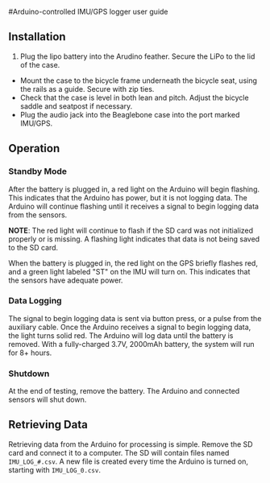#Arduino-controlled IMU/GPS logger user guide

## Installation
1. Plug the lipo battery into the Arudino feather. Secure the LiPo to the lid of the case.
- Mount the case to the bicycle frame underneath the bicycle seat, using the rails as a guide. Secure with zip ties.
- Check that the case is level in both lean and pitch. Adjust the bicycle saddle and seatpost if necessary.
- Plug the audio jack into the Beaglebone case into the port marked IMU/GPS.

## Operation
### Standby Mode
After the battery is plugged in, a red light on the Arduino will begin flashing. This indicates that the Arduino has power, but it is not logging data. The Arduino will continue flashing until it receives a signal to begin logging data from the sensors.

**NOTE**: The red light will continue to flash if the SD card was not initialized properly or is missing. A flashing light indicates that data is not being saved to the SD card.

When the battery is plugged in, the red light on the GPS briefly flashes red, and a green light labeled "ST" on the IMU will turn on. This indicates that the sensors have adequate power.

### Data Logging
The signal to begin logging data is sent via button press, or a pulse from the auxiliary cable. Once the Arduino receives a signal to begin logging data, the light turns solid red. The Arduino will log data until the battery is removed. With a fully-charged 3.7V, 2000mAh battery, the system will run for 8+ hours.

### Shutdown
At the end of testing, remove the battery. The Arduino and connected sensors will shut down.

## Retrieving Data
Retrieving data from the Arduino for processing is simple. Remove the SD card and connect it to a computer. The SD will contain files named `IMU_LOG_#.csv`. A new file is created every time the Arduino is turned on, starting with `IMU_LOG_0.csv`.








